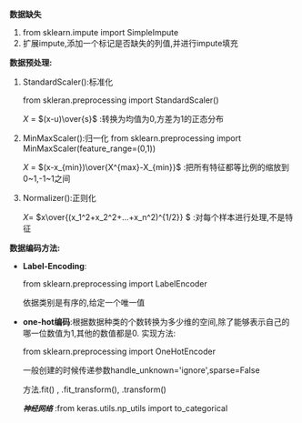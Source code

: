 **数据缺失**

1. from sklearn.impute import SimpleImpute
2. 扩展impute,添加一个标记是否缺失的列值,并进行impute填充

**数据预处理:**

1. StandardScaler():标准化

   from skleran.preprocessing import StandardScaler()

   $X$ = $(x-u)\over{s}$ :转换为均值为0,方差为1的正态分布

2. MinMaxScaler():归一化
   from sklearn.preprocessing import MinMaxScaler(feature_range=(0,1))

   $X$ = $(x-x_{min})\over{X^{max}-X_{min}}$ :把所有特征都等比例的缩放到0\~1,-1\~1之间

3. Normalizer():正则化

   $X=$ $x\over{(x_1^2+x_2^2+...+x_n^2)^{1/2}} $ :对每个样本进行处理,不是特征

**数据编码方法:**

- **Label-Encoding**:

  from sklearn.preprocessing import LabelEncoder

  依据类别是有序的,给定一个唯一值

- **one-hot编码**:根据数据种类的个数转换为多少维的空间,除了能够表示自己的哪一位数值为1,其他的数值都是0. 实现方法:

  from sklearn.preprocessing import OneHotEncoder

  一般创建的时候传递参数handle_unknown='ignore',sparse=False
  
  方法.fit() ,  .fit_transform(),  .transform()
  
  <font size=2>***神经网络*** </font>:from keras.utils.np_utils import to_categorical
  
  

